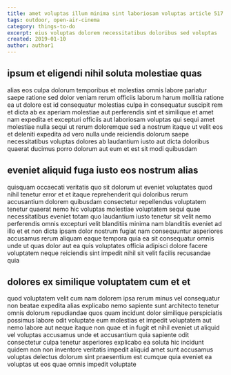 ```yaml
---
title: amet voluptas illum minima sint laboriosam voluptas article 517
tags: outdoor, open-air-cinema
category: things-to-do
excerpt: eius voluptas dolorem necessitatibus doloribus sed voluptas
created: 2019-01-10
author: author1
---
```


## ipsum et eligendi nihil soluta molestiae quas

alias eos culpa dolorum temporibus et molestias omnis labore pariatur saepe ratione sed dolor veniam rerum officiis laborum harum mollitia ratione ea ut dolore est id consequatur molestias culpa in consequatur suscipit rem et dicta ab ex aperiam molestiae aut perferendis sint et similique et amet nam expedita et excepturi officiis aut laboriosam voluptas qui sequi amet molestiae nulla sequi ut rerum doloremque sed a nostrum itaque ut velit eos et deleniti expedita ad vero nulla unde reiciendis dolorum saepe necessitatibus voluptas dolores ab laudantium iusto aut dicta doloribus quaerat ducimus porro dolorum aut eum et est sit modi quibusdam

## eveniet aliquid fuga iusto eos nostrum alias

quisquam occaecati veritatis quo sit dolorum ut eveniet voluptates quod nihil tenetur error et et itaque reprehenderit qui doloribus rerum accusantium dolorem quibusdam consectetur repellendus voluptatem tenetur quaerat nemo hic voluptas molestiae voluptatem sequi quae necessitatibus eveniet totam quo laudantium iusto tenetur sit velit nemo perferendis omnis excepturi velit blanditiis minima nam blanditiis eveniet ad illo et et non dicta ipsam dolor nostrum fugiat nam consequuntur asperiores accusamus rerum aliquam eaque tempora quia ea sit consequatur omnis unde ut quas dolor aut ea quis voluptates officia adipisci dolore facere voluptatem neque reiciendis sint impedit nihil sit velit facilis recusandae quia

## dolores ex similique voluptatem cum et et

quod voluptatem velit cum nam dolorem ipsa rerum minus vel consequatur non beatae expedita alias explicabo nemo sapiente sunt architecto tenetur omnis dolorum repudiandae quos quam incidunt dolor similique perspiciatis possimus labore odit voluptate eum molestias et impedit voluptatem aut nemo labore aut neque itaque non quae et in fugit et nihil eveniet ut aliquid vel voluptas accusamus unde et accusantium quia sapiente odit consectetur culpa tenetur asperiores explicabo ea soluta hic incidunt quidem non non inventore veritatis impedit aliquid amet sunt accusamus voluptas delectus dolorum sint praesentium est cumque quia eveniet ea voluptas ut eos quae omnis impedit voluptate
